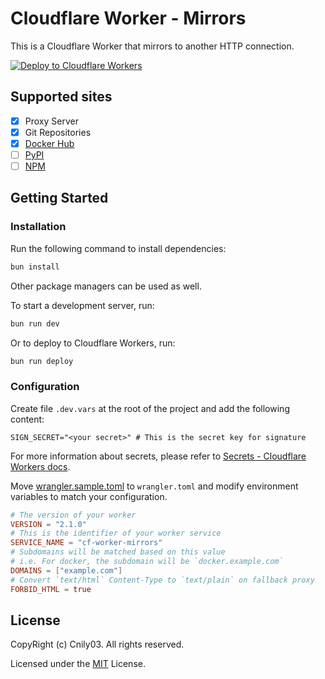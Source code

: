 # Cloudflare Worker - Mirrors

This is a Cloudflare Worker that mirrors to another HTTP connection.

[![Deploy to Cloudflare Workers](https://deploy.workers.cloudflare.com/button)](https://deploy.workers.cloudflare.com/?url=https://github.com/Cnily03/cf-worker-mirrors)

## Supported sites

- [x] Proxy Server
- [x] Git Repositories
- [x] [Docker Hub](https://hub.docker.com)
- [ ] [PyPI](https://pypi.org)
- [ ] [NPM](https://www.npmjs.com)

## Getting Started

### Installation

Run the following command to install dependencies:

```bash
bun install
```

Other package managers can be used as well.

To start a development server, run:

```bash
bun run dev
```

Or to deploy to Cloudflare Workers, run:

```bash
bun run deploy
```

### Configuration

Create file `.dev.vars` at the root of the project and add the following content:

```env
SIGN_SECRET="<your secret>" # This is the secret key for signature
```

For more information about secrets, please refer to [Secrets - Cloudflare Workers docs](https://developers.cloudflare.com/workers/configuration/secrets/).

Move [wrangler.sample.toml](./wrangler.sample.toml) to `wrangler.toml` and modify environment variables to match your configuration.

```toml
# The version of your worker
VERSION = "2.1.0"
# This is the identifier of your worker service
SERVICE_NAME = "cf-worker-mirrors"
# Subdomains will be matched based on this value
# i.e. For docker, the subdomain will be `docker.example.com`
DOMAINS = ["example.com"]
# Convert `text/html` Content-Type to `text/plain` on fallback proxy
FORBID_HTML = true
```

## License

CopyRight (c) Cnily03. All rights reserved.

Licensed under the [MIT](./LICENSE) License.
